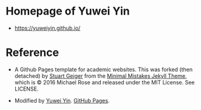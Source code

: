 # Homepage of Yuwei Yin

* https://yuweiyin.github.io/

# Reference

* A Github Pages template for academic websites. This was forked (then detached) by [Stuart Geiger](https://github.com/staeiou) from the [Minimal Mistakes Jekyll Theme](https://mmistakes.github.io/minimal-mistakes/), which is © 2016 Michael Rose and released under the MIT License. See LICENSE.

* Modified by [Yuwei Yin](https://github.com/YuweiYin). [GitHub Pages](https://yuweiyin.github.io/).
